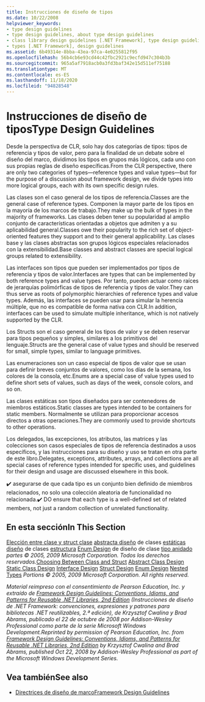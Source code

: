 ```yaml
---
title: Instrucciones de diseño de tipos
ms.date: 10/22/2008
helpviewer_keywords:
- type design guidelines
- type design guidelines, about type design guidelines
- class library design guidelines [.NET Framework], type design guidelines
- types [.NET Framework], design guidelines
ms.assetid: 6b49314e-8bba-43ea-97ca-4e0255812f95
ms.openlocfilehash: 56b4cb6e93cd44c42fbc2921c9ecfd947c304b3b
ms.sourcegitcommit: 965a5af7918acb0a3fd3baf342e15d511ef75188
ms.translationtype: MT
ms.contentlocale: es-ES
ms.lasthandoff: 11/18/2020
ms.locfileid: "94828548"
---
```

# <a name="type-design-guidelines"></a><span data-ttu-id="e1d37-102">Instrucciones de diseño de tipos</span><span class="sxs-lookup"><span data-stu-id="e1d37-102">Type Design Guidelines</span></span>
<span data-ttu-id="e1d37-103">Desde la perspectiva de CLR, solo hay dos categorías de tipos: tipos de referencia y tipos de valor, pero para la finalidad de un debate sobre el diseño del marco, dividimos los tipos en grupos más lógicos, cada uno con sus propias reglas de diseño específicas.</span><span class="sxs-lookup"><span data-stu-id="e1d37-103">From the CLR perspective, there are only two categories of types—reference types and value types—but for the purpose of a discussion about framework design, we divide types into more logical groups, each with its own specific design rules.</span></span>

 <span data-ttu-id="e1d37-104">Las clases son el caso general de los tipos de referencia.</span><span class="sxs-lookup"><span data-stu-id="e1d37-104">Classes are the general case of reference types.</span></span> <span data-ttu-id="e1d37-105">Componen la mayor parte de los tipos en la mayoría de los marcos de trabajo.</span><span class="sxs-lookup"><span data-stu-id="e1d37-105">They make up the bulk of types in the majority of frameworks.</span></span> <span data-ttu-id="e1d37-106">Las clases deben tener su popularidad al amplio conjunto de características orientadas a objetos que admiten y a su aplicabilidad general.</span><span class="sxs-lookup"><span data-stu-id="e1d37-106">Classes owe their popularity to the rich set of object-oriented features they support and to their general applicability.</span></span> <span data-ttu-id="e1d37-107">Las clases base y las clases abstractas son grupos lógicos especiales relacionados con la extensibilidad.</span><span class="sxs-lookup"><span data-stu-id="e1d37-107">Base classes and abstract classes are special logical groups related to extensibility.</span></span>

 <span data-ttu-id="e1d37-108">Las interfaces son tipos que pueden ser implementados por tipos de referencia y tipos de valor.</span><span class="sxs-lookup"><span data-stu-id="e1d37-108">Interfaces are types that can be implemented by both reference types and value types.</span></span> <span data-ttu-id="e1d37-109">Por tanto, pueden actuar como raíces de jerarquías polimórficas de tipos de referencia y tipos de valor.</span><span class="sxs-lookup"><span data-stu-id="e1d37-109">They can thus serve as roots of polymorphic hierarchies of reference types and value types.</span></span> <span data-ttu-id="e1d37-110">Además, las interfaces se pueden usar para simular la herencia múltiple, que no es compatible de forma nativa con CLR.</span><span class="sxs-lookup"><span data-stu-id="e1d37-110">In addition, interfaces can be used to simulate multiple inheritance, which is not natively supported by the CLR.</span></span>

 <span data-ttu-id="e1d37-111">Los Structs son el caso general de los tipos de valor y se deben reservar para tipos pequeños y simples, similares a los primitivos del lenguaje.</span><span class="sxs-lookup"><span data-stu-id="e1d37-111">Structs are the general case of value types and should be reserved for small, simple types, similar to language primitives.</span></span>

 <span data-ttu-id="e1d37-112">Las enumeraciones son un caso especial de tipos de valor que se usan para definir breves conjuntos de valores, como los días de la semana, los colores de la consola, etc.</span><span class="sxs-lookup"><span data-stu-id="e1d37-112">Enums are a special case of value types used to define short sets of values, such as days of the week, console colors, and so on.</span></span>

 <span data-ttu-id="e1d37-113">Las clases estáticas son tipos diseñados para ser contenedores de miembros estáticos.</span><span class="sxs-lookup"><span data-stu-id="e1d37-113">Static classes are types intended to be containers for static members.</span></span> <span data-ttu-id="e1d37-114">Normalmente se utilizan para proporcionar accesos directos a otras operaciones.</span><span class="sxs-lookup"><span data-stu-id="e1d37-114">They are commonly used to provide shortcuts to other operations.</span></span>

 <span data-ttu-id="e1d37-115">Los delegados, las excepciones, los atributos, las matrices y las colecciones son casos especiales de tipos de referencia destinados a usos específicos, y las instrucciones para su diseño y uso se tratan en otra parte de este libro.</span><span class="sxs-lookup"><span data-stu-id="e1d37-115">Delegates, exceptions, attributes, arrays, and collections are all special cases of reference types intended for specific uses, and guidelines for their design and usage are discussed elsewhere in this book.</span></span>

 <span data-ttu-id="e1d37-116">✔️ asegurarse de que cada tipo es un conjunto bien definido de miembros relacionados, no solo una colección aleatoria de funcionalidad no relacionada.</span><span class="sxs-lookup"><span data-stu-id="e1d37-116">✔️ DO ensure that each type is a well-defined set of related members, not just a random collection of unrelated functionality.</span></span>

## <a name="in-this-section"></a><span data-ttu-id="e1d37-117">En esta sección</span><span class="sxs-lookup"><span data-stu-id="e1d37-117">In This Section</span></span>
 <span data-ttu-id="e1d37-118">[Elección entre clase y struct clase](choosing-between-class-and-struct.md) [abstracta diseño](abstract-class.md) de clases [estáticas](static-class.md) [diseño](interface.md) de clases [estructura](struct.md) [Enum Design](enum.md) de diseño de clase [tipo anidado](nested-types.md) *partes © 2005, 2009 Microsoft Corporation. Todos los derechos reservados.*</span><span class="sxs-lookup"><span data-stu-id="e1d37-118">[Choosing Between Class and Struct](choosing-between-class-and-struct.md) [Abstract Class Design](abstract-class.md) [Static Class Design](static-class.md) [Interface Design](interface.md) [Struct Design](struct.md) [Enum Design](enum.md) [Nested Types](nested-types.md) *Portions © 2005, 2009 Microsoft Corporation. All rights reserved.*</span></span>

 <span data-ttu-id="e1d37-119">*Material reimpreso con el consentimiento de Pearson Education, Inc. y extraído de [Framework Design Guidelines: Conventions, Idioms, and Patterns for Reusable .NET Libraries, 2nd Edition](https://www.informit.com/store/framework-design-guidelines-conventions-idioms-and-9780321545619) (Instrucciones de diseño de .NET Framework: convenciones, expresiones y patrones para bibliotecas .NET reutilizables, 2.ª edición), de Krzysztof Cwalina y Brad Abrams, publicado el 22 de octubre de 2008 por Addison-Wesley Professional como parte de la serie Microsoft Windows Development.*</span><span class="sxs-lookup"><span data-stu-id="e1d37-119">*Reprinted by permission of Pearson Education, Inc. from [Framework Design Guidelines: Conventions, Idioms, and Patterns for Reusable .NET Libraries, 2nd Edition](https://www.informit.com/store/framework-design-guidelines-conventions-idioms-and-9780321545619) by Krzysztof Cwalina and Brad Abrams, published Oct 22, 2008 by Addison-Wesley Professional as part of the Microsoft Windows Development Series.*</span></span>

## <a name="see-also"></a><span data-ttu-id="e1d37-120">Vea también</span><span class="sxs-lookup"><span data-stu-id="e1d37-120">See also</span></span>

- [<span data-ttu-id="e1d37-121">Directrices de diseño de marco</span><span class="sxs-lookup"><span data-stu-id="e1d37-121">Framework Design Guidelines</span></span>](index.md)
